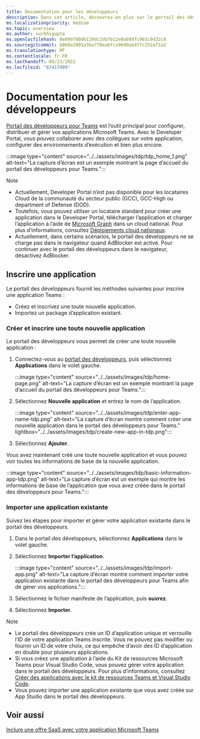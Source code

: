 ```yaml
---
title: Documentation pour les développeurs
description: Dans cet article, découvrez-en plus sur le portail des développeurs et sur la création d’une nouvelle application et l’importation d’une application existante dans le portail des développeurs Teams.
ms.localizationpriority: medium
ms.topic: overview
ms.author: surbhigupta
ms.openlocfilehash: 0e099700d6129dc2db7b12e0a699fc903c9d32c8
ms.sourcegitcommit: b060a3901a3ba770ea6fca96d0ab477c252af1a2
ms.translationtype: MT
ms.contentlocale: fr-FR
ms.lasthandoff: 08/23/2022
ms.locfileid: "67417499"
---
```

# <a name="developer-portal-for-teams"></a>Documentation pour les développeurs

<a href="https://dev.teams.microsoft.com" target="_blank">Portail des développeurs pour Teams</a> est l’outil principal pour configurer, distribuer et gérer vos applications Microsoft Teams. Avec le Developer Portal, vous pouvez collaborer avec des collègues sur votre application, configurer des environnements d’exécution et bien plus encore.

:::image type="content" source="../../assets/images/tdp/tdp_home_1.png" alt-text="La capture d’écran est un exemple montrant la page d’accueil du portail des développeurs pour Teams.":::

> [!NOTE]
>
> * Actuellement, Developer Portal n’est pas disponible pour les locataires Cloud de la communauté du secteur public (GCC), GCC-High ou department of Defense (DOD).
> * Toutefois, vous pouvez utiliser un locataire standard pour créer une application dans le Developer Portal, télécharger l’application et charger l’application à l’aide de [Microsoft Graph](/graph/api/teamsapp-publish?view=graph-rest-1.0&tabs=http&preserve-view=true) dans un cloud national. Pour plus d’informations, consultez [Déploiements cloud nationaux](/graph/deployments).
> * Actuellement, dans certains scénarios, le portail des développeurs ne se charge pas dans le navigateur quand AdBlocker est activé. Pour continuer avec le portail des développeurs dans le navigateur, désactivez AdBlocker.

## <a name="register-an-app"></a>Inscrire une application

Le portail des développeurs fournit les méthodes suivantes pour inscrire une application Teams :

* Créez et inscrivez une toute nouvelle application.
* Importez un package d’application existant.

### <a name="create-and-register-a-brand-new-app"></a>Créer et inscrire une toute nouvelle application

Le portail des développeurs vous permet de créer une toute nouvelle application :

1. Connectez-vous au [portail des développeurs](https://dev.teams.microsoft.com), puis sélectionnez **Applications** dans le volet gauche.

   :::image type="content" source="../../assets/images/tdp/home-page.png" alt-text="La capture d’écran est un exemple montrant la page d’accueil du portail des développeurs pour Teams.":::

1. Sélectionnez **Nouvelle application** et entrez le nom de l’application.

   :::image type="content" source="../../assets/images/tdp/enter-app-name-tdp.png" alt-text="La capture d’écran montre comment créer une nouvelle application dans le portail des développeurs pour Teams." lightbox="../../assets/images/tdp/create-new-app-in-tdp.png":::

1. Sélectionnez **Ajouter**.

Vous avez maintenant créé une toute nouvelle application et vous pouvez voir toutes les informations de base de la nouvelle application.

:::image type="content" source="../../assets/images/tdp/basic-information-app-tdp.png" alt-text="La capture d’écran est un exemple qui montre les informations de base de l’application que vous avez créée dans le portail des développeurs pour Teams.":::

### <a name="import-an-existing-app"></a>Importer une application existante

Suivez les étapes pour importer et gérer votre application existante dans le portail des développeurs.

1. Dans le portail des développeurs, sélectionnez **Applications** dans le volet gauche.
1. Sélectionnez **Importer l’application**.

   :::image type="content" source="../../assets/images/tdp/import-app.png" alt-text="La capture d’écran montre comment importer votre application existante dans le portail des développeurs pour Teams afin de gérer vos applications.":::

1. Sélectionnez le fichier manifeste de l’application, puis **ouvrez**.
1. Sélectionnez **Importer**.

> [!NOTE]
>
> * Le portail des développeurs crée un ID d’application unique et verrouille l’ID de votre application Teams inscrite. Vous ne pouvez pas modifier ou fournir un ID de votre choix, ce qui empêche d’avoir des ID d’application en double pour plusieurs applications.
> * Si vous créez une application à l’aide du Kit de ressources Microsoft Teams pour Visual Studio Code, vous pouvez gérer votre application dans le portail des développeurs. Pour plus d’informations, consultez [Créer des applications avec le kit de ressources Teams et Visual Studio Code](~/toolkit/visual-studio-code-overview.md).
> * Vous pouvez importer une application existante que vous avez créée sur App Studio dans le portail des développeurs.

## <a name="see-also"></a>Voir aussi

[Inclure une offre SaaS avec votre application Microsoft Teams](~/concepts/deploy-and-publish/appsource/prepare/include-saas-offer.md)

